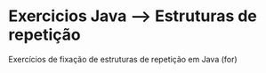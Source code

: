 # Exercicios Java --> Estruturas de repetição
 Exercícios de fixação de estruturas de repetição em Java (for)
